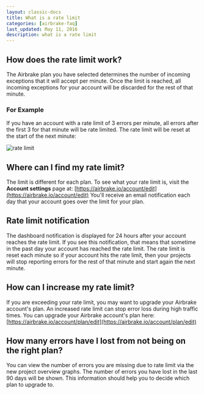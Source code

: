 ```yaml
---
layout: classic-docs
title: What is a rate limit
categories: [airbrake-faq]
last_updated: May 11, 2016
description: what is a rate limit
---
```


## How does the rate limit work?
The Airbrake plan you have selected determines the number of incoming exceptions
that it will accept per minute. Once the limit is reached, all incoming
exceptions for your account will be discarded for the rest of that minute.

### For Example

If you have an account with a rate limit of 3 errors per minute, all errors
after the first 3 for that minute will be rate limited. The rate limit will be
reset at the start of the next minute:

![rate limit](/docs/assets/img/docs/airbrake/rate_limit.png)

## Where can I find my rate limit?
The limit is different for each plan. To see what your rate limit is, visit the
**Account settings** page at: [https://airbrake.io/account/edit](https://airbrake.io/account/edit)
You'll receive an email notification each day that your account goes over the
limit for your plan.

## Rate limit notification
The dashboard notification is displayed for 24 hours after your account reaches
the rate limit. If you see this notification, that means that sometime in the
past day your account has reached the rate limit. The rate limit is reset each
minute so if your account hits the rate limit, then your projects will stop
reporting errors for the rest of that minute and start again the next minute.

## How can I increase my rate limit?
If you are exceeding your rate limit, you may want to upgrade your Airbrake
account's plan. An increased rate limit can stop error loss during high traffic
times. You can upgrade your Airbrake account's plan here: [https://airbrake.io/account/plan/edit](https://airbrake.io/account/plan/edit)

## How many errors have I lost from not being on the right plan?
You can view the number of errors you are missing due to rate limit via the new
project overview graphs. The number of errors you have lost in the last 90 days
will be shown. This information should help you to decide which plan to upgrade
to.
